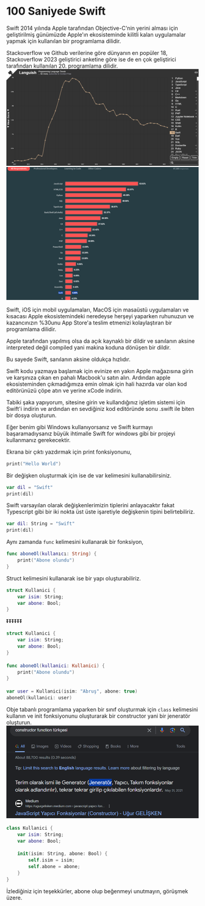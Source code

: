 # 100 Saniyede Swift

Swift 2014 yılında Apple tarafından Objective-C'nin yerini alması için geliştirilmiş günümüzde Apple'ın ekosisteminde kilitli kalan uygulamalar yapmak için kullanılan bir programlama dilidir.

Stackoverflow ve Github verilerine göre dünyanın en popüler 18, Stackoverflow 2023 geliştirici anketine göre ise de en çok geliştirici tarafından kullanılan 20. programlama dilidir.
![Alt text](image.png)
![Alt text](image-1.png)

Swift, iOS için mobil uygulamaları, MacOS için masaüstü uygulamaları ve kısacası Apple ekosistemindeki neredeyse herşeyi yaparken ruhunuzun ve kazancınızın %30unu App Store'a teslim etmenizi kolaylaştıran bir programlama dilidir.

Apple tarafından yapılmış olsa da açık kaynaklı bir dildir ve sanılanın aksine interpreted değil compiled yani makina koduna dönüşen bir dildir.

Bu sayede Swift, sanılanın aksine oldukça hızlıdır.

Swift kodu yazmaya başlamak için evinize en yakın Apple mağazısına girin ve karşınıza çıkan en pahalı Macbook'u satın alın. Ardından apple ekosisteminden çıkmadığımıza emin olmak için hali hazırda var olan kod editörünüzü çöpe atın ve yerine xCode indirin.

Tabiki şaka yapıyorum, sitesine girin ve kullandığınız işletim sistemi için Swift'i indirin ve ardından en sevdiğiniz kod editöründe sonu .swift ile biten bir dosya oluşturun.

Eğer benim gibi Windows kullanıyorsanız ve Swift kurmayı başaramadıysanız büyük ihtimalle Swift for windows gibi bir projeyi kullanmanız gerekecektir.

Ekrana bir çıktı yazdırmak için print fonksiyonunu,

```swift
print("Hello World")
```

Bir değişken oluşturmak için ise de var kelimesini kullanabilirsiniz.

```swift
var dil = "Swift"
print(dil)
```

Swift varsayılan olarak değişkenlerimizin tiplerini anlayacaktır fakat Typescript gibi bir iki nokta üst üste işaretiyle değişkenin tipini belirtebiliriz.

```swift
var dil: String = "Swift"
print(dil)
```

Aynı zamanda `func` kelimesini kullanarak bir fonksiyon,

```swift
func aboneOl(kullanıcı: String) {
    print("Abone olundu")
}
```

Struct kelimesini kullanarak ise bir yapı oluşturabiliriz.

```swift
struct Kullanici {
    var isim: String;
    var abone: Bool;
}
```

⏬⏬⏬⏬⏬⏬

```swift
struct Kullanici {
    var isim: String;
    var abone: Bool;
}

func aboneOl(kullanici: Kullanici) {
    print("Abone olundu")
}

var user = Kullanici(isim: "Abruş", abone: true)
aboneOl(kullanici: user)

```

Obje tabanlı programlama yaparken bir sınıf oluşturmak için `class` kelimesini kullanın ve init fonksiyonunu oluşturarak bir constructor yani bir jeneratör oluşturun.
![Alt text](image-2.png)

```swift
class Kullanici {
    var isim: String;
    var abone: Bool;

    init(isim: String, abone: Bool) {
        self.isim = isim;
        self.abone = abone;
    }
}
```


İzlediğiniz için teşekkürler, abone olup beğenmeyi unutmayın, görüşmek üzere.
